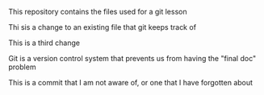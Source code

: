 This repository contains the files used for a git lesson

Thi sis a change to an existing file that git keeps track of

This is a third change

Git is a version control system that prevents us from having the "final doc" problem

This is a commit that I am not aware of, or one that I have forgotten about